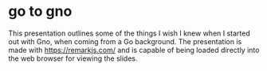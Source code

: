 # go to gno

This presentation outlines some of the things I wish I knew when I started out with Gno, when coming from a Go background. The presentation is made with https://remarkjs.com/ and is capable of being loaded directly into the web browser for viewing the slides. 

